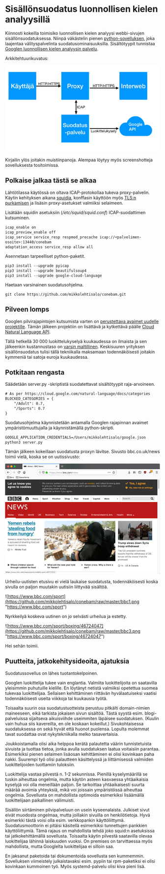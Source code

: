 # Sisällönsuodatus luonnollisen kielen analyysillä

Kiinnosti kokeilla toimisiko luonnollisen kielen analyysi webbi-sivujen sisällönsuodatuksessa. Niinpä väkästelin pienen [python-sovelluksen](https://github.com/mikkolehtisalo/conebam), joka laajentaa välityspalvelinta suodatusominaisuuksilla. Sisältötyypit tunnistaa [Googlen luonnollisen kielen analyysin palvelu](https://cloud.google.com/natural-language/docs/).

Arkkitehtuurikuvatus:

![Arkkitehtuuri](https://github.com/mikkolehtisalo/conebam/raw/master/architecture.png "Arkkitehtuuri")

Kirjailin ylös joitakin muistiinpanoja. Alempaa löytyy myös screenshotteja sovelluksesta tositoimissa. 

## Polkaise jalkaa tästä se alkaa

Lähtötilassa käytössä on oltava ICAP-protokollaa tukeva proxy-palvelin. Käytin kehityksen aikana [squidia](http://www.squid-cache.org/), konffasin käyttöön myös [TLS:n purkamisen](https://wiki.squid-cache.org/Features/SslPeekAndSplice) ja lisäsin proxy-asetukset valmiiksi selaimeen. 

Lisätään squidin asetuksiin (*/etc/squid/squid.conf*) ICAP-suodattimen kutsuminen.

```
icap_enable on
icap_preview_enable off
icap_service service_resp respmod_precache icap://<palvelimen-osoite>:13440/conebam
adaptation_access service_resp allow all
```

Asennetaan tarpeelliset python-paketit.

```
pip3 install --upgrade pyicap
pip3 install --upgrade beautifulsoup4
pip3 install --upgrade google-cloud-language
```

Haetaan varsinainen suodatusohjelma.

```
git clone https://github.com/mikkolehtisalo/conebam.git
```

## Pilveen lomps

Googlen pilvirajapintojen kutsumista varten on [perustettava avaimet uudelle projektille](https://console.cloud.google.com/projectselector/apis/credentials/serviceaccountkey?pli=1&supportedpurview=project). Tämän jälkeen projektiin on lisättävä ja kytkettävä päälle [Cloud Natural Language API](https://console.cloud.google.com/apis/api/language.googleapis.com/overview?project=conebam).

Tällä hetkellä 30 000 luokittelukyselyä kuukaudessa on ilmaista ja sen jälkeenkin kustannustaso on [varsin maltillinen](https://cloud.google.com/natural-language/pricing). Keskisuuren yrityksen sisällönsuodatus tulisi tällä tekniikalla maksamaan todennäköisesti joitakin kymmeniä tai satoja euroja kuukaudessa.

## Potkitaan rengasta

Säädetään server.py -skriptistä suodatettavat sisältötyypit raja-arvoineen.

```
# As per https://cloud.google.com/natural-language/docs/categories
BLOCKED_CATEGORIES = {
    "/Adult": 0.7,
    "/Sports": 0.7
}
```

Suodatusohjelma käynnistetään antamalla Googlen rajapinnan avaimet ympäristömuuttujalla ja käynnistämällä python-skripti.

```
GOOGLE_APPLICATION_CREDENTIALS=/Users/mikkolehtisalo/google.json python3 server.py
```

Tämän jälkeen kokeillaan suodatusta proxyn lävitse. Sivusto bbc.co.uk/news toimii vielä, koska se on uutissivusto:

![bbc.co.uk/news](https://github.com/mikkolehtisalo/conebam/raw/master/bbc1.png "bbc.co.uk/news")

Urheilu-uutisten etusivu ei vielä laukaise suodatusta, todennäköisesti koska sivulla on paljon muutakin uutisiin liittyvää sisältöä.

![https://www.bbc.com/sport](https://github.com/mikkolehtisalo/conebam/raw/master/bbc1.png "https://www.bbc.com/sport")

Nyrkkeilyä koskeva uutinen on jo selvästi urheilua ja estetty.

![https://www.bbc.com/sport/boxing/46724047](https://github.com/mikkolehtisalo/conebam/raw/master/bbc3.png "https://www.bbc.com/sport/boxing/46724047")

Hei sehän toimii.

## Puutteita, jatkokehitysideoita, ajatuksia

Suodatussovellus on lähes tuotantokelpoinen.

Googlen luokittelija tukee vain englantia. Valmiita luokittelijoita on  saatavilla yleisimmin puhutuille kielille. En löytänyt netistä valmiiksi opetettua suomea tukevaa luokittelijaa. Sellaisen kehittäminen riittävän hyvälaatuiseksi vaatisi todennäköisesti useita viikkoja tai kuukausia työtä. 

Toisaalta suurin osa suodatustuotteista perustuu pitkälti domain-nimien maineeseen, eikä tarkista jokaisen sivun sisältöä. Tästä syystä esim. blogi-palveluissa sijaitseva aikuisviihde useimmiten läpäisee suodatuksen. (Kuulin vain huhua siis kavereilta, en ole koskaan kokeillut.) Sivukohtaisessa suodatuksessa on sekä hyvät että huonot puolensa. Lopulta molemmat tavat suodattaa ovat nykytekniikalla melko tasavertaisia.

Joukkoistamalla olisi aika helppoa kerätä palautetta väärin tunnistetuista sivuista ja tuottaa tietoa, jonka avulla suodatuksen laatua voitaisiin parantaa. Esimerkiksi pienen selaimen lisäosan kehittäminen ei olisi kovinkaan paha nakki. Suurempi työ olisi palautteen käsittelyssä ja liittämisessä valmiiden luokittelijoiden tuottamiin tuloksiin.

Luokittelija vastaa pilvestä n. 1-2 sekunnissa. Pienillä kyselymäärillä se tuskin aiheuttaa ongelmia, mutta käytön asteen kasvaessa yhtäaikaisia kyselyjä voi olla meneillään paljon. Se tarkoittaa yhtäaikaisesti suurta määrää avoimia yhteyksiä, mikä voi joissain ympäristöissä aiheuttaa ongelmia. Sovellusta on mahdollista optimoida esimerkiksi lisäämällä luokittelijaan paikallinen välimuisti.

Sisällön siirtäminen pilvipalveluun on usein kyseenalaista. Julkiset sivut eivät muodosta ongelmaa, mutta joillakin sivuilla on henkilötietoja. Hyvä esimerkki tästä voisi olla esim. verkkopankin käyttöliittymä. Suodatusmoottorin ei pitäisi käsitellä esimerkiksi tunnettujen pankkien käyttöliittymiä. Tämä rajaus on mahdollista tehdä joko squid:n asetuksissa tai jatkokehittämällä sovellusta. Toisaalta käytin pilvestä saatavilla olevaa luokittelijaa lähinnä laiskuuden vuoksi. On premises on tarvittaessa myös mahdollista, mutta Googlelta luokittelijaa ei silloin saa.

En jaksanut paketoida tai dokumentoida sovellusta sen kummemmin. Sovelluksen viimeistely julkaistavaksi esim. pypiin tai rpm-paketiksi ei olisi kovinkaan kummoinen työ. Myös systemd-palvelu olisi kiva pieni lisä.
